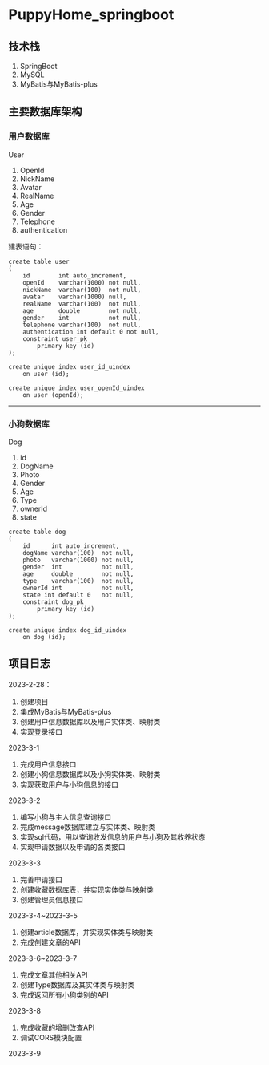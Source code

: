 # PuppyHome_springboot

## 技术栈

1. SpringBoot
2. MySQL
3. MyBatis与MyBatis-plus

## 主要数据库架构

### 用户数据库

User

1. OpenId
2. NickName
3. Avatar
4. RealName
5. Age
6. Gender
7. Telephone
8. authentication

建表语句：

```mysql
create table user
(
    id        int auto_increment,
    openId    varchar(1000) not null,
    nickName  varchar(100)  not null,
    avatar    varchar(1000) null,
    realName  varchar(100)  not null,
    age       double        not null,
    gender    int           not null,
    telephone varchar(100)  not null,
    authentication int default 0 not null,
    constraint user_pk
        primary key (id)
);

create unique index user_id_uindex
    on user (id);

create unique index user_openId_uindex
    on user (openId);

```

---

### 小狗数据库

Dog

1. id
2. DogName
3. Photo
4. Gender
5. Age
6. Type
7. ownerId
8. state

```mysql
create table dog
(
    id      int auto_increment,
    dogName varchar(100)  not null,
    photo   varchar(1000) not null,
    gender  int           not null,
    age     double        not null,
    type    varchar(100)  not null,
    ownerId int           not null,
    state int default 0   not null,
    constraint dog_pk
        primary key (id)
);

create unique index dog_id_uindex
    on dog (id);

```

## 项目日志

2023-2-28：

1. 创建项目
2. 集成MyBatis与MyBatis-plus
3. 创建用户信息数据库以及用户实体类、映射类
4. 实现登录接口

2023-3-1

1. 完成用户信息接口 
2. 创建小狗信息数据库以及小狗实体类、映射类
2. 实现获取用户与小狗信息的接口

2023-3-2

1. 编写小狗与主人信息查询接口
2. 完成message数据库建立与实体类、映射类
3. 实现sql代码，用以查询收发信息的用户与小狗及其收养状态
3. 实现申请数据以及申请的各类接口

2023-3-3

1. 完善申请接口
2. 创建收藏数据库表，并实现实体类与映射类
3. 创建管理员信息接口

2023-3-4~2023-3-5

1. 创建article数据库，并实现实体类与映射类
2. 完成创建文章的API

2023-3-6~2023-3-7
1. 完成文章其他相关API
2. 创建Type数据库及其实体类与映射类
3. 完成返回所有小狗类别的API

2023-3-8
1. 完成收藏的增删改查API
2. 调试CORS模块配置

2023-3-9
